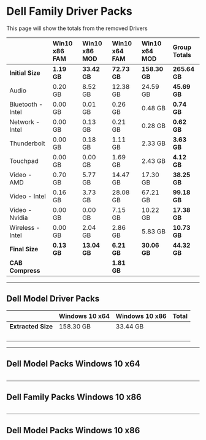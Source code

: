 # Dell Family Driver Packs

This page will show the totals from the removed Drivers

|  | **Win10 x86 FAM** | **Win10 x86 MOD** | **Win10 x64 FAM** | **Win10 x64 MOD** | **Group Totals** |
| :--- | :--- | :--- | :--- | :--- | :--- |
| **Initial Size** | **1.19 GB** | **33.42 GB** | **72.73 GB** | **158.30 GB** | **265.64 GB** |
| Audio | 0.20 GB | 8.52 GB | 12.38 GB | 24.59 GB | **45.69 GB** |
| Bluetooth - Intel | 0.00 GB | 0.01 GB | 0.26 GB | 0.48 GB | **0.74 GB** |
| Network - Intel | 0.00 GB | 0.13 GB | 0.21 GB | 0.28 GB | **0.62 GB** |
| Thunderbolt | 0.00 GB | 0.18 GB | 1.11 GB | 2.33 GB | **3.63 GB** |
| Touchpad | 0.00 GB | 0.00 GB | 1.69 GB | 2.43 GB | **4.12 GB** |
| Video - AMD | 0.70 GB | 5.77 GB | 14.47 GB | 17.30 GB | **38.25 GB** |
| Video - Intel | 0.16 GB | 3.73 GB | 28.08 GB | 67.21 GB | **99.18 GB** |
| Video - Nvidia | 0.00 GB | 0.00 GB | 7.15 GB | 10.22 GB | **17.38 GB** |
| Wireless - Intel | 0.00 GB | 2.04 GB | 2.86 GB | 5.83 GB | **10.73 GB** |
| **Final  Size** | **0.13 GB** | **13.04 GB** | **6.21 GB** | **30.06 GB** | **44.32 GB** |
| **CAB Compress** |  |  | **1.81 GB** |  |  |

---

## Dell Model Driver Packs

|  | Windows 10 x64 | Windows 10 x86 | Total |
| :--- | :--- | :--- | :--- |
| **Extracted Size** | 158.30 GB | 33.44 GB |  |
|  |  |  |  |
|  |  |  |  |
|  |  |  |  |
|  |  |  |  |

---

## Dell Model Packs Windows 10 x64

```

```

---

## Dell Family Packs Windows 10 x86

```

```

---

## Dell Model Packs Windows 10 x86

```

```



